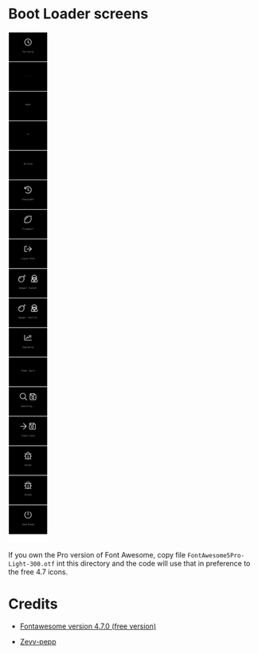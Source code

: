 
# Boot Loader screens

![sampler images](sampler.png)

If you own the Pro version of Font Awesome, copy file `FontAwesome5Pro-Light-300.otf` 
int this directory and the code will use that in preference to the free 4.7 icons.

# Credits

- [Fontawesome version 4.7.0 (free version)](http://fontawesome.io/)

- [Zevv-pepp](http://zevv.nl/play/code/zevv-peep/)
